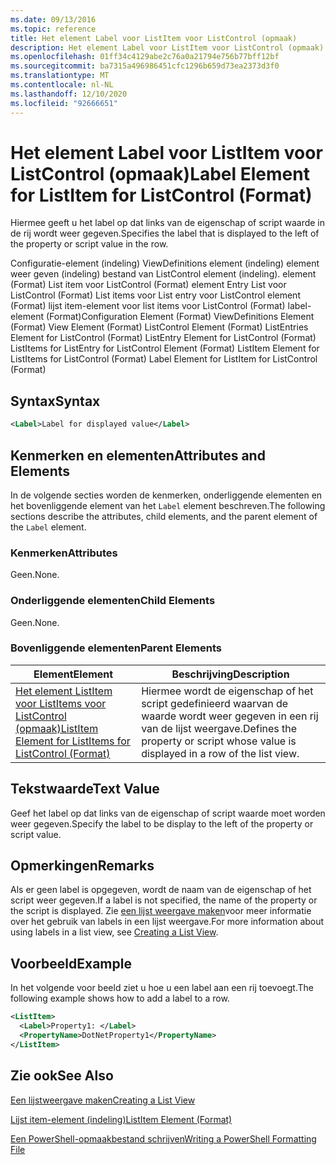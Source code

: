```yaml
---
ms.date: 09/13/2016
ms.topic: reference
title: Het element Label voor ListItem voor ListControl (opmaak)
description: Het element Label voor ListItem voor ListControl (opmaak)
ms.openlocfilehash: 01ff34c4129abe2c76a0a21794e756b77bff12bf
ms.sourcegitcommit: ba7315a496986451cfc1296b659d73ea2373d3f0
ms.translationtype: MT
ms.contentlocale: nl-NL
ms.lasthandoff: 12/10/2020
ms.locfileid: "92666651"
---
```

# <a name="label-element-for-listitem-for-listcontrol-format"></a><span data-ttu-id="39816-103">Het element Label voor ListItem voor ListControl (opmaak)</span><span class="sxs-lookup"><span data-stu-id="39816-103">Label Element for ListItem for ListControl (Format)</span></span>

<span data-ttu-id="39816-104">Hiermee geeft u het label op dat links van de eigenschap of script waarde in de rij wordt weer gegeven.</span><span class="sxs-lookup"><span data-stu-id="39816-104">Specifies the label that is displayed to the left of the property or script value in the row.</span></span>

<span data-ttu-id="39816-105">Configuratie-element (indeling) ViewDefinitions element (indeling) element weer geven (indeling) bestand van ListControl element (indeling). element (Format) List item voor ListControl (Format) element Entry List voor ListControl (Format) List items voor List entry voor ListControl element (Format) lijst item-element voor list items voor ListControl (Format) label-element (Format)</span><span class="sxs-lookup"><span data-stu-id="39816-105">Configuration Element (Format) ViewDefinitions Element (Format) View Element (Format) ListControl Element (Format) ListEntries Element for ListControl (Format) ListEntry Element for ListControl (Format) ListItems for ListEntry for ListControl Element (Format) ListItem Element for ListItems for ListControl (Format) Label Element for ListItem for ListControl (Format)</span></span>

## <a name="syntax"></a><span data-ttu-id="39816-106">Syntax</span><span class="sxs-lookup"><span data-stu-id="39816-106">Syntax</span></span>

```xml
<Label>Label for displayed value</Label>
```

## <a name="attributes-and-elements"></a><span data-ttu-id="39816-107">Kenmerken en elementen</span><span class="sxs-lookup"><span data-stu-id="39816-107">Attributes and Elements</span></span>

<span data-ttu-id="39816-108">In de volgende secties worden de kenmerken, onderliggende elementen en het bovenliggende element van het `Label` element beschreven.</span><span class="sxs-lookup"><span data-stu-id="39816-108">The following sections describe the attributes, child elements, and the parent element of the `Label` element.</span></span>

### <a name="attributes"></a><span data-ttu-id="39816-109">Kenmerken</span><span class="sxs-lookup"><span data-stu-id="39816-109">Attributes</span></span>

<span data-ttu-id="39816-110">Geen.</span><span class="sxs-lookup"><span data-stu-id="39816-110">None.</span></span>

### <a name="child-elements"></a><span data-ttu-id="39816-111">Onderliggende elementen</span><span class="sxs-lookup"><span data-stu-id="39816-111">Child Elements</span></span>

<span data-ttu-id="39816-112">Geen.</span><span class="sxs-lookup"><span data-stu-id="39816-112">None.</span></span>

### <a name="parent-elements"></a><span data-ttu-id="39816-113">Bovenliggende elementen</span><span class="sxs-lookup"><span data-stu-id="39816-113">Parent Elements</span></span>

|<span data-ttu-id="39816-114">Element</span><span class="sxs-lookup"><span data-stu-id="39816-114">Element</span></span>|<span data-ttu-id="39816-115">Beschrijving</span><span class="sxs-lookup"><span data-stu-id="39816-115">Description</span></span>|
|-------------|-----------------|
|[<span data-ttu-id="39816-116">Het element ListItem voor ListItems voor ListControl (opmaak)</span><span class="sxs-lookup"><span data-stu-id="39816-116">ListItem Element for ListItems for ListControl (Format)</span></span>](./listitem-element-for-listitems-for-listcontrol-format.md)|<span data-ttu-id="39816-117">Hiermee wordt de eigenschap of het script gedefinieerd waarvan de waarde wordt weer gegeven in een rij van de lijst weergave.</span><span class="sxs-lookup"><span data-stu-id="39816-117">Defines the property or script whose value is displayed in a row of the list view.</span></span>|

## <a name="text-value"></a><span data-ttu-id="39816-118">Tekstwaarde</span><span class="sxs-lookup"><span data-stu-id="39816-118">Text Value</span></span>

<span data-ttu-id="39816-119">Geef het label op dat links van de eigenschap of script waarde moet worden weer gegeven.</span><span class="sxs-lookup"><span data-stu-id="39816-119">Specify the label to be display to the left of the property or script value.</span></span>

## <a name="remarks"></a><span data-ttu-id="39816-120">Opmerkingen</span><span class="sxs-lookup"><span data-stu-id="39816-120">Remarks</span></span>

<span data-ttu-id="39816-121">Als er geen label is opgegeven, wordt de naam van de eigenschap of het script weer gegeven.</span><span class="sxs-lookup"><span data-stu-id="39816-121">If a label is not specified, the name of the property or the script is displayed.</span></span> <span data-ttu-id="39816-122">Zie [een lijst weergave maken](./creating-a-list-view.md)voor meer informatie over het gebruik van labels in een lijst weergave.</span><span class="sxs-lookup"><span data-stu-id="39816-122">For more information about using labels in a list view, see [Creating a List View](./creating-a-list-view.md).</span></span>

## <a name="example"></a><span data-ttu-id="39816-123">Voorbeeld</span><span class="sxs-lookup"><span data-stu-id="39816-123">Example</span></span>

<span data-ttu-id="39816-124">In het volgende voor beeld ziet u hoe u een label aan een rij toevoegt.</span><span class="sxs-lookup"><span data-stu-id="39816-124">The following example shows how to add a label to a row.</span></span>

```xml
<ListItem>
  <Label>Property1: </Label>
  <PropertyName>DotNetProperty1</PropertyName>
</ListItem>

```

## <a name="see-also"></a><span data-ttu-id="39816-125">Zie ook</span><span class="sxs-lookup"><span data-stu-id="39816-125">See Also</span></span>

[<span data-ttu-id="39816-126">Een lijstweergave maken</span><span class="sxs-lookup"><span data-stu-id="39816-126">Creating a List View</span></span>](./creating-a-list-view.md)

[<span data-ttu-id="39816-127">Lijst item-element (indeling)</span><span class="sxs-lookup"><span data-stu-id="39816-127">ListItem Element (Format)</span></span>](./listitem-element-for-listitems-for-listcontrol-format.md)

[<span data-ttu-id="39816-128">Een PowerShell-opmaakbestand schrijven</span><span class="sxs-lookup"><span data-stu-id="39816-128">Writing a PowerShell Formatting File</span></span>](./writing-a-powershell-formatting-file.md)
